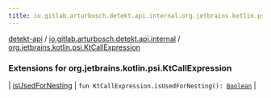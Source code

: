 ```yaml
---
title: io.gitlab.arturbosch.detekt.api.internal.org.jetbrains.kotlin.psi.KtCallExpression - detekt-api
---
```


[detekt-api](../../index.html) / [io.gitlab.arturbosch.detekt.api.internal](../index.html) / [org.jetbrains.kotlin.psi.KtCallExpression](./index.html)

### Extensions for org.jetbrains.kotlin.psi.KtCallExpression

| [isUsedForNesting](is-used-for-nesting.html) | `fun KtCallExpression.isUsedForNesting(): `[`Boolean`](https://kotlinlang.org/api/latest/jvm/stdlib/kotlin/-boolean/index.html) |

